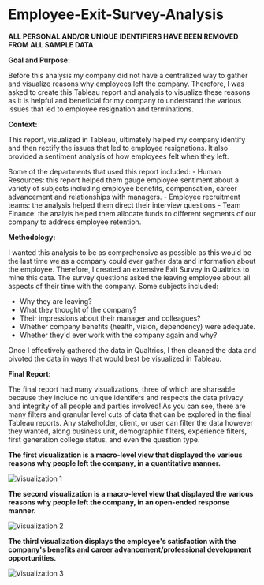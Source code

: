 # Employee-Exit-Survey-Analysis

**ALL PERSONAL AND/OR UNIQUE IDENTIFIERS HAVE BEEN REMOVED FROM ALL SAMPLE DATA** 

**Goal and Purpose:**

Before this analysis my company did not have a centralized way to gather and visualize reasons why employees left the company. Therefore,
I was asked to create this Tableau report and analysis to visualize these reasons as it is helpful and beneficial for my company to understand the various 
issues that led to employee resignation and terminations. 

**Context:** 

This report, visualized in Tableau, ultimately helped my company identify and then rectify the issues that led to employee resignations. It also provided a sentiment analysis of how employees felt when they left.

Some of the departments that used this report included:
    - Human Resources: this report helped them gauge employee sentiment about a variety of subjects including employee benefits, compensation, career advancement
and relationships with managers. 
    - Employee recruitment teams: the analysis helped them direct their interview questions
    - Team Finance: the analyis helped them allocate funds to different segments of our company to address employee retention.

**Methodology:**

I wanted this analysis to be as comprehensive as possible as this would be the last time we as a company could ever gather data and information about the employee.
Therefore, I created an extensive Exit Survey in Qualtrics to mine this data. The survey questions asked the leaving employee about all aspects of their time with
the company. Some subjects included:
   - Why they are leaving?
   - What they thought of the company?
   - Their impressions about their manager and colleagues?
   - Whether company benefits (health, vision, dependency) were adequate.
   - Whether they'd ever work with the company again and why?

Once I effectively gathered the data in Qualtrics, I then cleaned the data and pivoted the data in ways that would best be visualized in Tableau.

**Final Report:**

The final report had many visualizations, three of which are shareable because they include no unique identifers and respects the data privacy and integrity of all people and parties involved! As you can see, there are many filters and granular level cuts of data that can be explored in the final Tableau reports. Any stakeholder, client, or user can filter the data however they wanted, along business unit, demographiic filters, experience filters, first generation college status, and even the question type. 

**The first visualization is a macro-level view that displayed the various reasons why people left the company, in a quantitative manner.**

![Visualization 1](Visualization-2.gif)



**The second visualization is a macro-level view that displayed the various reasons why people left the company, in an open-ended response manner.**

![Visualization 2](Visualization-1.gif)



**The third visualization displays the employee's satisfaction with the company's benefits and career advancement/professional development opportunities.**

![Visualization 3](Visualization-3.gif)



